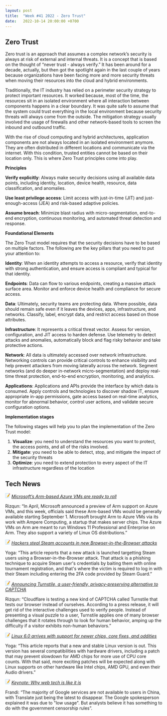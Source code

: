 ```yaml
---
layout: post
title:  "Week #41 2022 - Zero Trust"
date:   2022-10-14 20:00:00 +0700
---
```


## Zero Trust

Zero trust is an approach that assumes a complex network’s security is always at risk of external and internal threats. It is a concept that is based on the thought of “never trust - always verify.” It has been around for a decade, actually, but then got the spotlight again in the last couple of years because organizations have been facing more and more security threats when moving their resources into the cloud and hybrid environments.

Traditionally, the IT industry has relied on a perimeter security strategy to protect important resources. It worked because, most of the time, the resources sit in an isolated environment where all interaction between components happens in a clear boundary. It was quite safe to assume that the system could trust everything in the local environment because security threats will always come from the outside. The mitigation strategy usually involved the usage of firewalls and other network-based tools to screen the inbound and outbound traffic.

With the rise of cloud computing and hybrid architectures, application components are not always located in an isolated environment anymore. They are often distributed in different locations and communicate via the internet. With this condition, trusted entities cannot be based on their location only. This is where Zero Trust principles come into play.

__Principles__

**Verify explicitly**: Always make security decisions using all available data points, including identity, location, device health, resource, data classification, and anomalies.

**Use least privilege access**: Limit access with just-in-time (JIT) and just-enough-access (JEA) and risk-based adaptive policies.

**Assume breach**: Minimize blast radius with micro-segmentation, end-to-end encryption, continuous monitoring, and automated threat detection and response.

__Foundational Elements__

The Zero Trust model requires that the security decisions have to be based on multiple factors. The following are the key pillars that you need to put your attention to:

**Identity**: When an identity attempts to access a resource, verify that identity with strong authentication, and ensure access is compliant and typical for that identity.

**Endpoints**: Data can flow to various endpoints, creating a massive attack surface area. Monitor and enforce device health and compliance for secure access.

**Data**: Ultimately, security teams are protecting data. Where possible, data should remain safe even if it leaves the devices, apps, infrastructure, and networks. Classify, label, encrypt data, and restrict access based on those attributes.

**Infrastructure**: It represents a critical threat vector. Assess for version, configuration, and JIT access to harden defense. Use telemetry to detect attacks and anomalies, automatically block and flag risky behavior and take protective actions.

**Network**: All data is ultimately accessed over network infrastructure. Networking controls can provide critical controls to enhance visibility and help prevent attackers from moving laterally across the network. Segment networks (and do deeper in-network micro-segmentation) and deploy real-time threat protection, end-to-end encryption, monitoring, and analytics.

**Applications**: Applications and APIs provide the interface by which data is consumed. Apply controls and technologies to discover shadow IT, ensure appropriate in-app permissions, gate access based on real-time analytics, monitor for abnormal behavior, control user actions, and validate secure configuration options.

__Implementation stages__

The following stages will help you to plan the implementation of the Zero Trust model:

1. **Visualize**: you need to understand the resources you want to protect, the access points, and all of the risks involved.
2. **Mitigate**: you need to be able to detect, stop, and mitigate the impact of the security threats
3. **Optimize**: you need to extend protection to every aspect of the IT infrastructure regardless of the location

## Tech News

![memo](/assets/images/memo16.png) *[Microsoft’s Arm-based Azure VMs are ready to roll](https://www.zdnet.com/article/microsofts-arm-based-azure-vms-are-ready-to-roll/)*

Rizqun: “In April, Microsoft announced a preview of Arm support on Azure VMs, and this week, officials said these Arm-based VMs would be generally available starting September 1. Microsoft brought Arm to Azure VMs via its work with Ampere Computing, a startup that makes server chips. The Azure VMs on Arm are meant to run Windows 11 Professional and Enterprise on Arm. They also support a variety of Linux OS distributions.”

![memo](/assets/images/memo16.png) *[Hackers steal Steam accounts in new Browser-in-the-Browser attacks](https://www.bleepingcomputer.com/news/security/hackers-steal-steam-accounts-in-new-browser-in-the-browser-attacks/)*

Yoga: “This article reports that a new attack is launched targetting Steam users using a Browser-in-the-Browser attack. That attack is a phishing technique to acquire Steam user's credentials by baiting them with online tournament registration, and that's where the victim is required to log in with their Steam including entering the 2FA code provided by Steam Guard.”

![memo](/assets/images/memo16.png) *[Announcing Turnstile, a user-friendly, privacy-preserving alternative to CAPTCHA](https://blog.cloudflare.com/turnstile-private-captcha-alternative/)*

Rizqun: “Cloudflare is testing a new kind of CAPTCHA called Turnstile that tests our browser instead of ourselves. According to a press release, it will get rid of the interactive challenges used to verify people. Instead of presenting a visual puzzle to a user, Turnstile applies one of many browser challenges that it rotates through to look for human behavior, amping up the difficulty if a visitor exhibits non-human behaviors.”

![memo](/assets/images/memo16.png) *[Linux 6.0 arrives with support for newer chips, core fixes, and oddities](https://arstechnica.com/gadgets/2022/10/linux-6-0-arrives-with-support-for-newer-chips-core-fixes-and-oddities/)*

Yoga: “This article reports that a new and stable Linux version is out. This version has several compatibilities with hardware drivers, including a patch that may prevent slowdown for AMD chips for more use of CPU core counts. With that said, more exciting patches will be expected along with Linux supports on other hardware like Intel chips, AMD GPU, and even their Audio drivers.”

![memo](/assets/images/memo16.png) *[Keynote: Why web tech is like it is](https://youtu.be/3QEoJRjxnxQ)*

Frandi: “The majority of Google services are not available to users in China, with Translate just being the latest to disappear. The Google spokesperson explained it was due to "low usage". But analysts believe it has something to do with the government censorship rules”.
